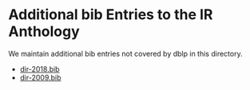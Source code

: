 # Additional bib Entries to the IR Anthology

We maintain additional bib entries not covered by dblp in this directory.

- [dir-2018.bib](dir-2018.bib)
- [dir-2009.bib](dir-2009.bib)

